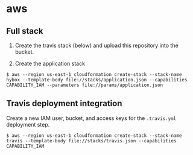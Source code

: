 # aws

## Full stack

1. Create the travis stack (below) and upload this repository into the bucket.

2. Create the application stack

```console
$ aws --region us-east-1 cloudformation create-stack --stack-name hybox --template-body file://stacks/application.json --capabilities CAPABILITY_IAM --parameters file://params/application.json
```

## Travis deployment integration

Create a new IAM user, bucket, and access keys for the `.travis.yml` deployment step.

```console
$ aws --region us-east-1 cloudformation create-stack --stack-name travis --template-body file://stacks/travis.json --capabilities CAPABILITY_IAM
```
